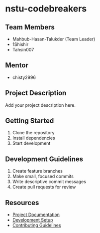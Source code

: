 # nstu-codebreakers

## Team Members
- Mahbub-Hasan-Talukder (Team Leader)
- 1Shishir
- Tahsin007

## Mentor
- chisty2996

## Project Description
Add your project description here.

## Getting Started
1. Clone the repository
2. Install dependencies
3. Start development

## Development Guidelines
1. Create feature branches
2. Make small, focused commits
3. Write descriptive commit messages
4. Create pull requests for review

## Resources
- [Project Documentation](docs/)
- [Development Setup](docs/setup.md)
- [Contributing Guidelines](CONTRIBUTING.md)
